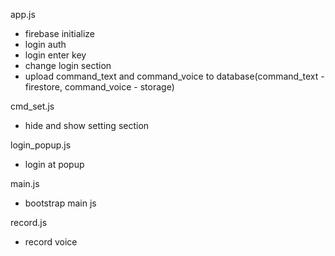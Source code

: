 app.js
- firebase initialize
- login auth
- login enter key
- change login section
- upload command_text and command_voice to database(command_text - firestore, command_voice - storage)


cmd_set.js
- hide and show setting section 


login_popup.js
- login at popup


main.js
- bootstrap main js


record.js
- record voice
